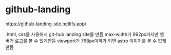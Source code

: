 # github-landing

https://github-landing-site.netlify.app/

:html, css를 사용해서 git-hub landing site를 만듬
 max-width가 992px까지만 햄버거 로고를 볼 수 있게만듬
 viewport가 768px이하가 되면 astro 이미지를 볼 수 없게 만듬

